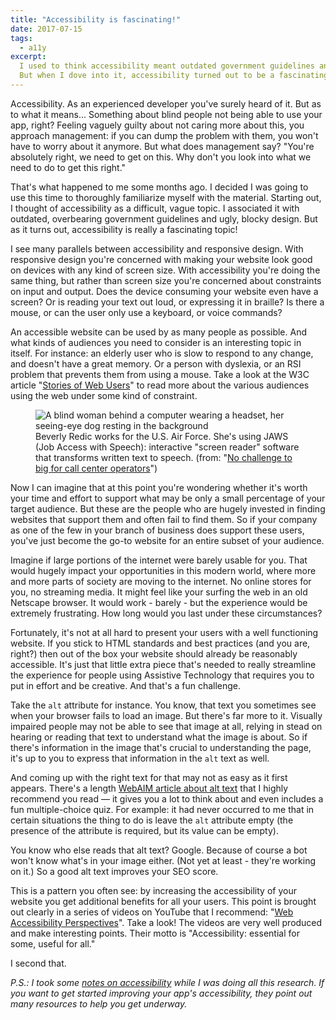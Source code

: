 ```yaml
---
title: "Accessibility is fascinating!"
date: 2017-07-15
tags:
  - a11y
excerpt:
  I used to think accessibility meant outdated government guidelines and ugly designs.
  But when I dove into it, accessibility turned out to be a fascinating topic and a fun, challenging part of design and development.
---
```


Accessibility. As an experienced developer you've surely heard of it. But as to what it means... Something about blind people not being able to use your app, right? Feeling vaguely guilty about not caring more about this, you approach management: if you can dump the problem with them, you won't have to worry about it anymore. But what does management say? "You're absolutely right, we need to get on this. Why don't you look into what we need to do to get this right."

That's what happened to me some months ago. I decided I was going to use this time to thoroughly familiarize myself with the material. Starting out, I thought of accessibility as a difficult, vague topic. I associated it with outdated, overbearing government guidelines and ugly, blocky design. But as it turns out, accessibility is really a fascinating topic!

I see many parallels between accessibility and responsive design. With responsive design you're concerned with making your website look good on devices with any kind of screen size. With accessibility you're doing the same thing, but rather than screen size you're concerned about constraints on input and output. Does the device consuming your website even have a screen? Or is reading your text out loud, or expressing it in braille? Is there a mouse, or can the user only use a keyboard, or voice commands?

An accessible website can be used by as many people as possible. And what kinds of audiences you need to consider is an interesting topic in itself. For instance: an elderly user who is slow to respond to any change, and doesn't have a great memory. Or a person with dyslexia, or an RSI problem that prevents them from using a mouse. Take a look at the W3C article "[Stories of Web Users](https://www.w3.org/WAI/intro/people-use-web/stories)" to read more about the various audiences using the web under some kind of constraint.

<figure>
    <img alt="A blind woman behind a computer wearing a headset, her seeing-eye dog resting in the background" src="{{site.baseurl}}/img/JAWS_US_Air_Force.jpg">
    <figcaption>
        Beverly Redic works for the U.S. Air Force. She's using JAWS (Job Access with Speech): interactive "screen reader" software that transforms written text to speech. (from: "<a href="http://www.travis.af.mil/News/Article/151208/no-challenge-to-big-for-call-center-operators/">No challenge to big for call center operators</a>")
    </figcaption>
</figure>

Now I can imagine that at this point you're wondering whether it's worth your time and effort to support what may be only a small percentage of your target audience. But these are the people who are hugely invested in finding websites that support them and often fail to find them. So if your company as one of the few in your branch of business does support these users, you've just become the go-to website for an entire subset of your audience.

Imagine if large portions of the internet were barely usable for you. That would hugely impact your opportunities in this modern world, where more and more parts of society are moving to the internet. No online stores for you, no streaming media. It might feel like your surfing the web in an old Netscape browser. It would work - barely - but the experience would be extremely frustrating. How long would you last under these circumstances?

Fortunately, it's not at all hard to present your users with a well functioning website. If you stick to HTML standards and best practices (and you are, right?) then out of the box your website should already be reasonably accessible. It's just that little extra piece that's needed to really streamline the experience for people using Assistive Technology that requires you to put in effort and be creative. And that's a fun challenge.

Take the `alt` attribute for instance. You know, that text you sometimes see when your browser fails to load an image. But there's far more to it. Visually impaired people may not be able to see that image at all, relying in stead on hearing or reading that text to understand what the image is about. So if there's information in the image that's crucial to understanding the page, it's up to you to express that information in the `alt` text as well.

And coming up with the right text for that may not as easy as it first appears. There's a length [WebAIM article about alt text](http://webaim.org/techniques/alttext/) that I highly recommend you read — it gives you a lot to think about and even includes a fun multiple-choice quiz. For example: it had never occurred to me that in certain situations the thing to do is leave the `alt` attribute empty (the presence of the attribute is required, but its value can be empty).

You know who else reads that alt text? Google. Because of course a bot won't know what's in your image either. (Not yet at least - they're working on it.) So a good alt text improves your SEO score.

This is a pattern you often see: by increasing the accessibility of your website you get additional benefits for all your users. This point is brought out clearly in a series of videos on YouTube that I recommend: "[Web Accessibility Perspectives](https://www.youtube.com/playlist?list=PLhDEeYUfW02QndusXXtQtuMbMYhK7TMBT)". Take a look! The videos are very well produced and make interesting points. Their motto is "Accessibility: essential for some, useful for all."

I second that.

*P.S.: I took some [notes on accessibility]({{site.baseurl}}/2016/10/23/some-notes-on-a11y.html) while I was doing all this research. If you want to get started improving your app's accessibility, they point out many resources to help you get underway.*
